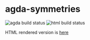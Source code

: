 # agda-symmetries

![agda build status](https://github.com/pufferffish/agda-symmetries/actions/workflows/ci-ubuntu.yml/badge.svg) 
![html build status](https://github.com/pufferffish/agda-symmetries/actions/workflows/ci-html.yml/badge.svg) 

HTML rendered version is [here](https://windtfw.com/agda-symmetries/)
